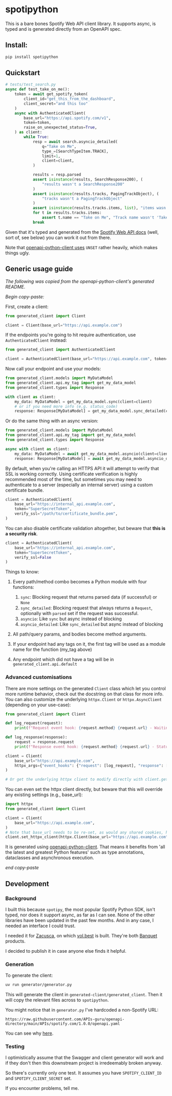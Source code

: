 # spotipython

This is a bare bones Spotify Web API client library. It supports async, is typed and is generated directly from an OpenAPI spec.

## Install:

```bash
pip install spotipython
```

## Quickstart


```python
# tests/test_search.py
async def test_take_on_me():
    token = await get_spotify_token(
        client_id="get_this_from_the_dashboard", 
        client_secret="and this too"
    )
    async with AuthenticatedClient(
        base_url="https://api.spotify.com/v1",
        token=token,
        raise_on_unexpected_status=True,
    ) as client:
        while True:
            resp = await search.asyncio_detailed(
                q="Take on Me",
                type_=[SearchTypeItem.TRACK],
                limit=1,
                client=client,
            )

            results = resp.parsed
            assert isinstance(results, SearchResponse200), (
                "results wasn't a SearchResponse200"
            )
            assert isinstance(results.tracks, PagingTrackObject), (
                "tracks wasn't a PagingTrackObject"
            )
            assert isinstance(results.tracks.items, list), "items wasn't a list"
            for t in results.tracks.items:
                assert t.name == "Take on Me", "Track name wasn't 'Take on Me'"
            break
```

Given that it's typed and generated from the [Spotify Web API docs](https://developer.spotify.com/documentation/web-api) (well, sort of, see below) you can work it out from there.

Note that [openapi-python-client uses](https://github.com/openapi-generators/openapi-python-client/discussions/385) `UNSET` rather heavily, which makes things ugly.

## Generic usage guide
_The following was copied from the openapi-python-client's generated README._

_Begin copy-paste:_

<!-- TODO: Change generic examples to specifics. -->

First, create a client:

```python
from generated_client import Client

client = Client(base_url="https://api.example.com")
```

If the endpoints you're going to hit require authentication, use `AuthenticatedClient` instead:

```python
from generated_client import AuthenticatedClient

client = AuthenticatedClient(base_url="https://api.example.com", token="SuperSecretToken")
```

Now call your endpoint and use your models:

```python
from generated_client.models import MyDataModel
from generated_client.api.my_tag import get_my_data_model
from generated_client.types import Response

with client as client:
    my_data: MyDataModel = get_my_data_model.sync(client=client)
    # or if you need more info (e.g. status_code)
    response: Response[MyDataModel] = get_my_data_model.sync_detailed(client=client)
```

Or do the same thing with an async version:

```python
from generated_client.models import MyDataModel
from generated_client.api.my_tag import get_my_data_model
from generated_client.types import Response

async with client as client:
    my_data: MyDataModel = await get_my_data_model.asyncio(client=client)
    response: Response[MyDataModel] = await get_my_data_model.asyncio_detailed(client=client)
```

By default, when you're calling an HTTPS API it will attempt to verify that SSL is working correctly. Using certificate verification is highly recommended most of the time, but sometimes you may need to authenticate to a server (especially an internal server) using a custom certificate bundle.

```python
client = AuthenticatedClient(
    base_url="https://internal_api.example.com", 
    token="SuperSecretToken",
    verify_ssl="/path/to/certificate_bundle.pem",
)
```

You can also disable certificate validation altogether, but beware that **this is a security risk**.

```python
client = AuthenticatedClient(
    base_url="https://internal_api.example.com", 
    token="SuperSecretToken", 
    verify_ssl=False
)
```

Things to know:
1. Every path/method combo becomes a Python module with four functions:
    1. `sync`: Blocking request that returns parsed data (if successful) or `None`
    1. `sync_detailed`: Blocking request that always returns a `Request`, optionally with `parsed` set if the request was successful.
    1. `asyncio`: Like `sync` but async instead of blocking
    1. `asyncio_detailed`: Like `sync_detailed` but async instead of blocking

1. All path/query params, and bodies become method arguments.
1. If your endpoint had any tags on it, the first tag will be used as a module name for the function (my_tag above)
1. Any endpoint which did not have a tag will be in `generated_client.api.default`

### Advanced customisations

There are more settings on the generated `Client` class which let you control more runtime behavior, check out the docstring on that class for more info. You can also customize the underlying `httpx.Client` or `httpx.AsyncClient` (depending on your use-case):

```python
from generated_client import Client

def log_request(request):
    print(f"Request event hook: {request.method} {request.url} - Waiting for response")

def log_response(response):
    request = response.request
    print(f"Response event hook: {request.method} {request.url} - Status {response.status_code}")

client = Client(
    base_url="https://api.example.com",
    httpx_args={"event_hooks": {"request": [log_request], "response": [log_response]}},
)

# Or get the underlying httpx client to modify directly with client.get_httpx_client() or client.get_async_httpx_client()
```

You can even set the httpx client directly, but beware that this will override any existing settings (e.g., base_url):

```python
import httpx
from generated_client import Client

client = Client(
    base_url="https://api.example.com",
)
# Note that base_url needs to be re-set, as would any shared cookies, headers, etc.
client.set_httpx_client(httpx.Client(base_url="https://api.example.com", proxies="http://localhost:8030"))
```


It is generated using [openapi-python-client](https://github.com/openapi-generators/openapi-python-client). That means it benefits from 'all the latest and greatest Python features' such as type annotations, dataclasses and asynchronous execution.

_end copy-paste_

## Development

### Background
I built this because `spotipy`, the most popular Spotify Python SDK, isn't typed, nor does it support async, as far as I can see. None of the other libraries have been updated in the past few months. And in any case, I needed an interface I could trust.

I needed it for [Zacusca](https://zacusca/net), on which [vol.best](https://vol.best) is built. They're both [Banquet](https://bnqt.app) products.

I decided to publish it in case anyone else finds it helpful.

### Generation

To generate the client:

```bash
uv run generator/generator.py
```

This will generate the client in `generated-client/generated_client`. Then it will copy the relevant files across to `spotipython`.

You might notice that in `generator.py` I've hardcoded a non-Spotify URL:

```
https://raw.githubusercontent.com/APIs-guru/openapi-directory/main/APIs/spotify.com/1.0.0/openapi.yaml
```

You can see why [here](https://community.spotify.com/t5/Spotify-for-Developers/OpenApi-Swagger-description-for-the-Web-API/td-p/5196705).

### Testing

I optimistically assume that the Swagger and client generator will work and if they don't then this downstream project is irredeemably broken anyway.

So there's currently only one test. It assumes you have `SPOTIFY_CLIENT_ID` and `SPOTIFY_CLIENT_SECRET` set.

If you encounter problems, tell me.